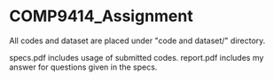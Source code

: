 # COMP9414_Assignment
All codes and dataset are placed under "code and dataset/" directory.

specs.pdf includes usage of submitted codes.
report.pdf includes my answer for questions given in the specs.

